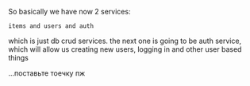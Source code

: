 So basically we have now 2 services:
    
    items and users and auth

which is just db crud services. the next one is going to be auth service, 
which will allow us creating new users, logging in and other user based things

...поставьте тоечку пж
